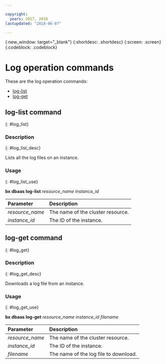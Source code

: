 ```yaml
---

copyright:
  years: 2017, 2018
lastupdated: "2018-06-07"

---
```


{:new_window: target="_blank"}
{:shortdesc: .shortdesc}
{:screen: .screen}
{:codeblock: .codeblock}


# Log operation commands

These are the log operation commands:

- [log-list](#log_list)
- [log-get](#log_get)

## log-list command
{: #log_list}

### Description
{: #log_list_desc}

Lists all the log files on an instance.

### Usage
{: #log_list_use}

**bx dbaas log-list** *resource_name* *instance_id*

| Parameter        |  Description                  |
| :--------------- |  :--------------------------- |
| *resource_name*     |  The name of the cluster resource.        |
| *instance_id* | The ID of the instance. |


## log-get command
{: #log_get}

### Description
{: #log_get_desc}

Downloads a log file from an instance.

### Usage
{: #log_get_use}

**bx dbaas log-get** *resource_name* *instance_id* *filename*

| Parameter        |  Description                  |
| :--------------- |  :--------------------------- |
| *resource_name*    |  The name of the cluster resource.      |
| *instance_id*    |  The ID of the instance.      |
| *filename*    |  The name of the log file to download.      |

